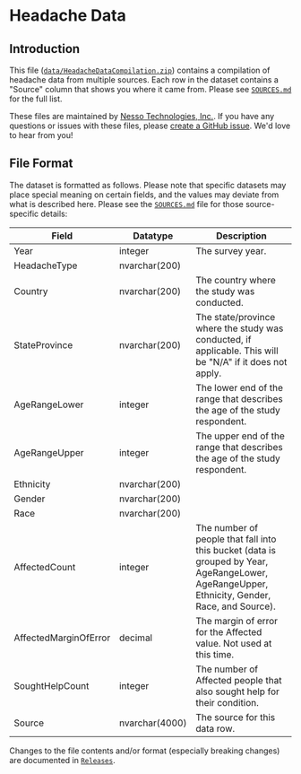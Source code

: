 # Headache Data

## Introduction

This file ([`data/HeadacheDataCompilation.zip`](data/HeadacheDataCompilation.zip)) contains a compilation of headache data from multiple sources.  Each row in the dataset contains a "Source" column that shows you where it came from.  Please see [`SOURCES.md`](SOURCES.md) for the full list.

These files are maintained by [Nesso Technologies, Inc.](https://nesso.io).  If you have any questions or issues with these files, please [create a GitHub issue](https://github.com/NessoTechnologies/headache/issues).  We'd love to hear from you!


## File Format

The dataset is formatted as follows.  Please note that specific datasets may place special meaning on certain fields, and the values may deviate from what is described here.  Please see the [`SOURCES.md`](SOURCES.md) file for those source-specific details:

Field | Datatype | Description
----- | -------- | -----------
Year | integer | The survey year.
HeadacheType | nvarchar(200) |
Country | nvarchar(200) | The country where the study was conducted.
StateProvince | nvarchar(200) | The state/province where the study was conducted, if applicable.  This will be "N/A" if it does not apply.
AgeRangeLower | integer | The lower end of the range that describes the age of the study respondent.
AgeRangeUpper | integer | The upper end of the range that describes the age of the study respondent.
Ethnicity | nvarchar(200) | 
Gender | nvarchar(200) | 
Race | nvarchar(200) | 
AffectedCount | integer | The number of people that fall into this bucket (data is grouped by Year, AgeRangeLower, AgeRangeUpper, Ethnicity, Gender, Race, and Source).
AffectedMarginOfError | decimal | The margin of error for the Affected value.  Not used at this time.
SoughtHelpCount | integer | The number of Affected people that also sought help for their condition.
Source | nvarchar(4000) | The source for this data row.

Changes to the file contents and/or format (especially breaking changes) are documented in [`Releases`](../../releases).
